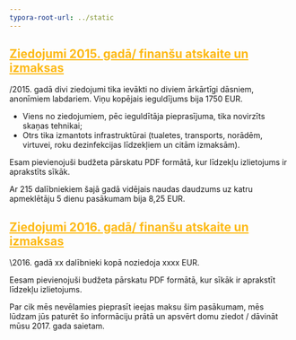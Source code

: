 ```yaml
---
typora-root-url: ../static
---
```


## <span style="color:#fdb913;"><u>Ziedojumi 2015. gadā/ finanšu atskaite un izmaksas</u></span>

/2015. gadā divi ziedojumi tika ievākti no diviem ārkārtīgi dāsniem, anonīmiem labdariem. Viņu kopējais ieguldījums bija 1750 EUR.

- Viens no ziedojumiem, pēc ieguldītāja pieprasījuma, tika novirzīts skaņas tehnikai;
- Otrs tika izmantots infrastruktūrai (tualetes, transports, norādēm, virtuvei, roku dezinfekcijas līdzekļiem un citām izmaksām).

Esam pievienojuši budžeta pārskatu PDF formātā, kur līdzekļu izlietojums ir aprakstīts sīkāk.

Ar 215 dalībniekiem šajā gadā vidējais naudas daudzums uz katru apmeklētāju 5 dienu pasākumam bija 8,25 EUR.

## <span style="color:#fdb913;"><u>Ziedojumi 2016. gadā/ finanšu atskaite un izmaksas</u></span>

\2016. gadā xx dalībnieki kopā noziedoja xxxx EUR.

Eesam pievienojuši budžeta pārskatu PDF formātā, kur sīkāk ir  aprakstīt līdzekļu izlietojums. 

Par cik mēs nevēlamies pieprasīt ieejas maksu šim pasākumam, mēs lūdzam jūs paturēt šo informāciju prātā un apsvērt domu ziedot / dāvināt mūsu 2017. gada saietam. 